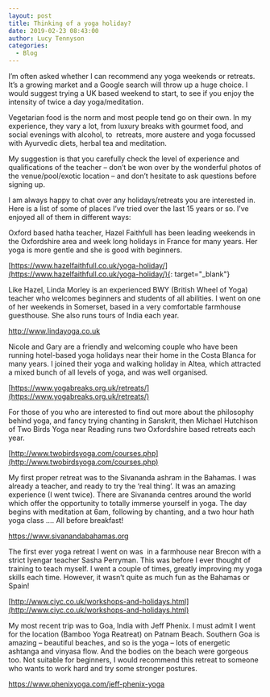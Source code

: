 ```yaml
---
layout: post
title: Thinking of a yoga holiday?
date: 2019-02-23 08:43:00
author: Lucy Tennyson
categories:
  - Blog
---
```


I’m often asked whether I can recommend any yoga weekends or retreats. It’s a growing market and a Google search will throw up a huge choice. I would suggest trying a UK based weekend to start, to see if you enjoy the intensity of twice a day yoga/meditation.

Vegetarian food is the norm and most people tend go on their own. In my experience, they vary a lot, from luxury breaks with gourmet food, and social evenings with alcohol, to &nbsp;retreats, more austere and yoga focussed with Ayurvedic diets, herbal tea and meditation.

My suggestion is that you carefully check the level of experience and qualifications of the teacher – don’t be won over by the wonderful photos of the venue/pool/exotic location – and don’t hesitate to ask questions before signing up.

I am always happy to chat over any holidays/retreats you are interested in. Here is a list of some of places I’ve tried over the last 15 years or so. I’ve enjoyed all of them in different ways:

Oxford based hatha teacher, Hazel Faithfull has been leading weekends in the Oxfordshire area and week long holidays in France for many years. Her yoga is more gentle and she is good with beginners.

[https://www.hazelfaithfull.co.uk/yoga-holiday/](https://www.hazelfaithfull.co.uk/yoga-holiday/){: target="_blank"}

Like Hazel, Linda Morley is an experienced BWY (British Wheel of Yoga) teacher who welcomes beginners and students of all abilities. I went on one of her weekends in Somerset, based in a very comfortable farmhouse guesthouse. She also runs tours of India each year.

http://www.lindayoga.co.uk

Nicole and Gary are a friendly and welcoming couple who have been running hotel-based yoga holidays near their home in the Costa Blanca for many years. I joined their yoga and walking holiday in Altea, which attracted a mixed bunch of all levels of yoga, and was well organised.

[https://www.yogabreaks.org.uk/retreats/](https://www.yogabreaks.org.uk/retreats/)

For those of you who are interested to find out more about the philosophy behind yoga, and fancy trying chanting in Sanskrit, then Michael Hutchison of Two Birds Yoga near Reading runs two Oxfordshire based retreats each year.

[http://www.twobirdsyoga.com/courses.php](http://www.twobirdsyoga.com/courses.php)

My first proper retreat was to the Sivananda ashram in the Bahamas. I was already a teacher, and ready to try the ‘real thing’. It was an amazing experience (I went twice). There are Sivananda centres around the world which offer the opportunity to totally immerse yourself in yoga. The day begins with meditation at 6am, following by chanting, and a two hour hath yoga class …. All before breakfast!

https://www.sivanandabahamas.org

The first ever yoga retreat I went on was &nbsp;in a farmhouse near Brecon with a strict Iyengar teacher Sasha Perryman. This was before I ever thought of training to teach myself. I went a couple of times, greatly improving my yoga skills each time. However, it wasn’t quite as much fun as the Bahamas or Spain!

[http://www.ciyc.co.uk/workshops-and-holidays.html](http://www.ciyc.co.uk/workshops-and-holidays.html)

My most recent trip was to Goa, India with Jeff Phenix. I must admit I went for the location (Bamboo Yoga Reatreat) on Patnam Beach. Southern Goa is amazing – beautiful beaches, and so is the yoga – lots of energetic ashtanga and vinyasa flow. And the bodies on the beach were gorgeous too. Not suitable for beginners, I would recommend this retreat to someone who wants to work hard and try some stronger postures.

https://www.phenixyoga.com/jeff-phenix-yoga